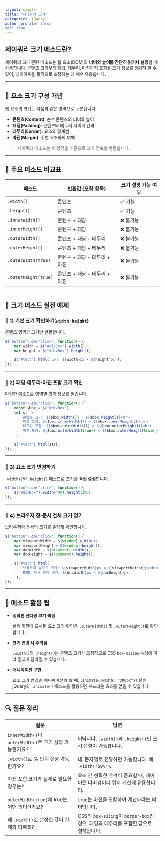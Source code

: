 ```yaml
---
layout: single
title: "제이쿼리 크기"
categories: jQuery
author_profile: false
toc: true
---
```


## 제이쿼리 크기 메소드란?

제이쿼리 크기 관련 메소드는 웹 요소(DOM)의 **너비와 높이를 간단히 읽거나 설정**할 때 사용합니다. 콘텐츠 크기부터 패딩, 테두리, 마진까지 포함된 크기 정보를 정확히 알 수 있어, 레이아웃을 동적으로 조정하는 데 매우 유용합니다.

------

## 🔹 요소 크기 구성 개념

웹 요소의 크기는 다음과 같은 영역으로 구분됩니다.

- **콘텐츠(Content)**: 순수 콘텐츠의 너비와 높이
- **패딩(Padding)**: 콘텐츠와 테두리 사이의 간격
- **테두리(Border)**: 요소의 경계선
- **마진(Margin)**: 주변 요소와의 여백

> 제이쿼리 메소드는 이 영역을 기준으로 크기 정보를 반환합니다.

------

## 📌 주요 메소드 비교표

| 메소드               | 반환값 (포함 항목)            | 크기 설정 가능 여부 |
| -------------------- | ----------------------------- | ------------------- |
| `.width()`           | 콘텐츠                        | ✅ 가능              |
| `.height()`          | 콘텐츠                        | ✅ 가능              |
| `.innerWidth()`      | 콘텐츠 + 패딩                 | ❌ 불가능            |
| `.innerHeight()`     | 콘텐츠 + 패딩                 | ❌ 불가능            |
| `.outerWidth()`      | 콘텐츠 + 패딩 + 테두리        | ❌ 불가능            |
| `.outerHeight()`     | 콘텐츠 + 패딩 + 테두리        | ❌ 불가능            |
| `.outerWidth(true)`  | 콘텐츠 + 패딩 + 테두리 + 마진 | ❌ 불가능            |
| `.outerHeight(true)` | 콘텐츠 + 패딩 + 테두리 + 마진 | ❌ 불가능            |

------

## 🚀 크기 메소드 실전 예제

### 🔸 1) 기본 크기 확인하기(`width·height`)

콘텐츠 영역의 크기만 반환합니다.

```jsx
$("button").on("click", function() {
    var width = $("#divBox").width();
    var height = $("#divBox").height();

    $("#text").html(`크기: ${width}px × ${height}px`);
});
```

------

### 🔸 2) 패딩·테두리·마진 포함 크기 확인

다양한 메소드로 영역별 크기 정보를 얻습니다.

```jsx
$("button").on("click", function() {
    const $box = $("#divBox");
    let str = `
        콘텐츠 크기: ${$box.width()} × ${$box.height()}<br>
        패딩 포함: ${$box.innerWidth()} × ${$box.innerHeight()}<br>
        테두리 포함: ${$box.outerWidth()} × ${$box.outerHeight()}<br>
        마진 포함: ${$box.outerWidth(true)} × ${$box.outerHeight(true)}
    `;

    $("#text").html(str);
});
```

------

### 🔸 3) 요소 크기 변경하기

`.width()`와 `.height()` 메소드로 크기를 **직접 설정**합니다.

```jsx
$("button").on("click", function() {
    $("#divBox").width(400).height(200);
});
```

------

### 🔸 4) 브라우저 창·문서 전체 크기 얻기

브라우저와 문서의 크기를 손쉽게 확인합니다.

```jsx
$("button").on("click", function() {
    var viewportWidth = $(window).width();
    var viewportHeight = $(window).height();
    var docWidth = $(document).width();
    var docHeight = $(document).height();

    $("#text").html(`
        브라우저 뷰포트 크기: ${viewportWidth}px × ${viewportHeight}px<br>
        HTML 문서 전체 크기: ${docWidth}px × ${docHeight}px
    `);
});
```

------

## 🔖 메소드 활용 팁

- **정확한 렌더링 크기 측정**

  실제 화면에 표시된 요소 크기 확인은 `.outerWidth()` 및 `.outerHeight()`로 확인합니다.

- **크기 변경 시 주의점**

  `.width()`와 `.height()`는 콘텐츠 크기만 조정하므로 CSS `box-sizing` 속성에 따라 결과가 달라질 수 있습니다.

- **애니메이션 구현**

  요소 크기 변경을 애니메이션화 할 때, `.animate({width: "300px"})` 같은 jQuery의 `.animate()` 메소드를 활용하면 부드러운 효과를 얻을 수 있습니다.

------

## 🔍 질문 정리

| 질문                                                    | 답변                                                         |
| ------------------------------------------------------- | ------------------------------------------------------------ |
| `innerWidth()`나 `outerWidth()`로 크기 설정 가능한가요? | 아닙니다. `.width()`와 `.height()`만 크기 설정이 가능합니다. |
| `.width()`로 % 단위 설정 가능한가요?                    | 네. 문자열로 전달하면 가능합니다. 예: `.width("50%")`.       |
| 마진 포함 크기가 실제로 필요한 경우는?                  | 요소 간 정확한 간격이 중요할 때, 레이아웃 디버깅이나 위치 계산에 유용합니다. |
| `outerWidth(true)`의 true는 어떤 의미인가요?            | `true`는 마진을 포함하여 계산하라는 의미입니다.              |
| 왜 `.width()`로 설정한 값이 실제와 다르죠?              | CSS의 `box-sizing`이 `border-box`인 경우, 패딩과 테두리를 포함한 값으로 설정됩니다. |
